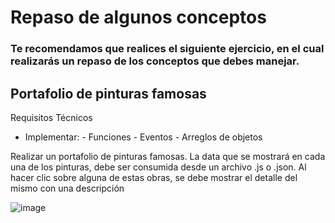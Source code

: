 # Repaso de algunos conceptos

### Te recomendamos que realices el siguiente ejercicio, en el cual realizarás un repaso de los conceptos que debes manejar.

## Portafolio de pinturas famosas

Requisitos Técnicos
- Implementar:
                    - Funciones
                    - Eventos
                    - Arreglos de objetos

Realizar un portafolio de pinturas famosas. La data que se mostrará en cada una de los pinturas, debe ser consumida desde un archivo .js o .json. Al hacer clic sobre alguna de estas obras, se debe mostrar el detalle del mismo con una descripción
         
![image](https://res.cloudinary.com/duzf4vfki/image/upload/v1632584790/CampoEntrenamientoFrontend/galeria_xksruv.jpg)
